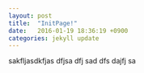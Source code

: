 ```yaml
---
layout: post
title:  "InitPage!"
date:   2016-01-19 18:36:19 +0900
categories: jekyll update
---
```

sakfljasdkfjas
dfjsa
dfj
sad
dfs
dajfj
sa